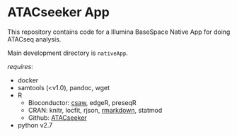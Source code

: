# ATACseeker App #

This repository contains code for a Illumina BaseSpace Native App for doing ATACseq analysis.

Main development directory is `nativeApp`.

*requires*: 
* docker 
* samtools (<v1.0), pandoc, wget
* R
    * Bioconductor:  [csaw](http://bioconductor.org/packages/release/bioc/html/csaw.html), edgeR, preseqR 
    * CRAN: knitr, locfit, rjson, [rmarkdown](https://cran.r-project.org/web/packages/rmarkdown/index.html), statmod
    * Github: [ATACseeker](https://github.com/RamsinghLab/ATACseeker) 
* python v2.7
